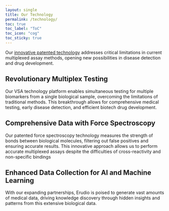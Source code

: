 ```yaml
---
layout: single
title: Our Technology
permalink: /technology/
toc: true
toc_label: "ToC"
toc_icon: "cog"
toc_sticky: true
---
```


<!--Our <a href="https://www.erudio.bio/general-5">innovative patented technology</a> addresses-->
Our <a href="/blog/PDT-IP/">innovative patented technology</a> addresses
critical limitations in current multiplexed assay methods,
opening new possibilities in disease detection and drug development.

<h2 id="multiplexing">
	Revolutionary Multiplex Testing
</h2>

Our VSA technology platform enables simultaneous testing for multiple biomarkers from a single biological sample, overcoming the limitations of traditional methods. This breakthrough allows for comprehensive medical testing, early disease detection, and efficient biotech drug development.

<h2 id="force-spectroscopy">
	Comprehensive Data with Force Spectroscopy
</h2>

Our patented force spectroscopy technology measures the strength of bonds between biological molecules, filtering out false positives and ensuring accurate results. This innovative approach allows us to perform accurate multiplexed assays despite the difficulties of cross-reactivity and non-specific bindings

<h2 id="data-collection">
	Enhanced Data Collection for AI and Machine Learning
</h2>

With our expanding partnerships, Erudio is poised to generate vast amounts of medical data, driving knowledge discovery through   hidden insights and patterns from this extensive biological data.
